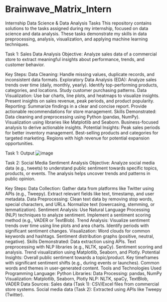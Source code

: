 # Brainwave_Matrix_Intern
Internship Data Science & Data Analysis Tasks
This repository contains solutions to the tasks assigned during my internship, focused on data science and data analysis. These tasks demonstrate my skills in data preprocessing, analysis, visualization, and applying machine learning techniques.

Task 1: Sales Data Analysis
Objective:
Analyze sales data of a commercial store to extract meaningful insights about performance, trends, and customer behavior.

Key Steps:
Data Cleaning: Handle missing values, duplicate records, and inconsistent data formats.
Exploratory Data Analysis (EDA):
Analyze sales trends over time (daily, monthly, yearly).
Identify top-performing products, categories, and locations.
Study customer purchasing patterns.
Data Visualization:
Use bar charts, line plots, and heatmaps to visualize insights.
Present insights on sales revenue, peak periods, and product popularity.
Reporting:
Summarize findings in a clear and concise report.
Provide actionable recommendations for store management.
Skills Demonstrated:
Data cleaning and preprocessing using Python (pandas, NumPy).
Visualization using libraries like Matplotlib and Seaborn.
Business-focused analysis to derive actionable insights.
Potential Insights:
Peak sales periods for better inventory management.
Best-selling products and categories for targeted marketing.
Regions with high revenue for potential expansion opportunities.

Task 1: Output
![image](https://github.com/user-attachments/assets/bb0a956d-5ea9-4bff-877a-1ed62fb8d27f)

Task 2: Social Media Sentiment Analysis
Objective:
Analyze social media data (e.g., tweets) to understand public sentiment towards specific topics, products, or events. The analysis helps uncover trends and patterns in public opinion.

Key Steps:
Data Collection:
Gather data from platforms like Twitter using APIs (e.g., Tweepy).
Extract relevant fields like text, timestamp, and user metadata.
Data Preprocessing:
Clean text data by removing stop words, special characters, and URLs.
Normalize text (lowercasing, stemming, or lemmatization).
Sentiment Analysis:
Use Natural Language Processing (NLP) techniques to analyze sentiment.
Implement a sentiment scoring method (e.g., VADER or TextBlob).
Trend Analysis:
Visualize sentiment trends over time using line plots and area charts.
Identify periods with significant sentiment changes.
Visualization:
Word clouds for common keywords and hashtags.
Sentiment distribution graphs (positive, neutral, negative).
Skills Demonstrated:
Data extraction using APIs.
Text preprocessing with NLP libraries (e.g., NLTK, spaCy).
Sentiment scoring and analysis.
Trend visualization using Matplotlib, Seaborn, and Plotly.
Potential Insights:
Overall public sentiment towards a topic/product.
Key timeframes with significant sentiment shifts (e.g., during events or launches).
Common words and themes in user-generated content.
Tools and Technologies Used
Programming Language: Python
Libraries:
Data Processing: pandas, NumPy
Visualization: Matplotlib, Seaborn, Plotly
NLP: NLTK, spaCy, TextBlob, VADER
Data Sources:
Sales data (Task 1): CSV/Excel files from commercial store systems.
Social media data (Task 2): Extracted using APIs like Tweepy (Twitter).
